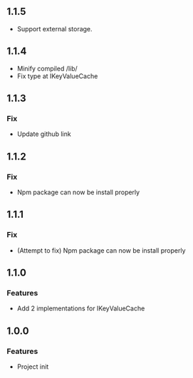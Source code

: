 ## 1.1.5
- Support external storage.

## 1.1.4
- Minify compiled /lib/
- Fix type at IKeyValueCache

## 1.1.3
### Fix
- Update github link

## 1.1.2
### Fix
- Npm package can now be install properly

## 1.1.1
### Fix
- (Attempt to fix) Npm package can now be install properly

## 1.1.0
### Features
- Add 2 implementations for IKeyValueCache

## 1.0.0
### Features
- Project init